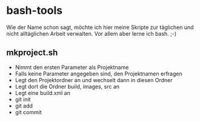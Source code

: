 # bash-tools

Wie der Name schon sagt, möchte ich hier meine Skripte zur täglichen und nicht alltäglichen Arbeit verwalten. Vor allem aber lerne ich bash. ;-)

## mkproject.sh

* Nimmt den ersten Parameter als Projektname
* Falls keine Parameter angegeben sind, den Projektnamen erfragen
* Legt den Projektordner an und wechselt dann in diesen Ordner
* Legt dort die Ordner build, images, src an
* Legt eine build.xml an
* git init
* git add
* git commit

